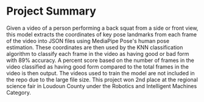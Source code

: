 # Project Summary

Given a video of a person performing a back squat from a side or front view, this model extracts the coordinates of key pose landmarks from each frame of the video into JSON files using MediaPipe Pose's human pose estimation. These coordinates are then used by the KNN classification algorithm to classify each frame in the video as having good or bad form with 89% accuracy. A percent score based on the number of frames in the video classified as having good form compared to the total frames in the video is then output. The videos used to train the model are not included in the repo due to the large file size. This project won 2nd place at the regional science fair in Loudoun County under the Robotics and Intelligent Machines Category.
